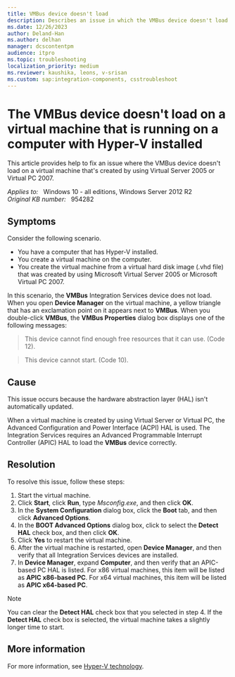 ```yaml
---
title: VMBus device doesn't load
description: Describes an issue in which the VMBus device doesn't load on a virtual machine.
ms.date: 12/26/2023
author: Deland-Han
ms.author: delhan
manager: dcscontentpm
audience: itpro
ms.topic: troubleshooting
localization_priority: medium
ms.reviewer: kaushika, leons, v-srisan
ms.custom: sap:integration-components, csstroubleshoot
---
```

# The VMBus device doesn't load on a virtual machine that is running on a computer with Hyper-V installed

This article provides help to fix an issue where the VMBus device doesn't load on a virtual machine that's created by using Virtual Server 2005 or Virtual PC 2007.

_Applies to:_ &nbsp; Windows 10 - all editions, Windows Server 2012 R2  
_Original KB number:_ &nbsp; 954282

## Symptoms

Consider the following scenario.

- You have a computer that has Hyper-V installed.
- You create a virtual machine on the computer.
- You create the virtual machine from a virtual hard disk image (.vhd file) that was created by using Microsoft Virtual Server 2005 or Microsoft Virtual PC 2007.

In this scenario, the **VMBus** Integration Services device does not load. When you open **Device Manager** on the virtual machine, a yellow triangle that has an exclamation point on it appears next to **VMBus**. When you double-click **VMBus**, the **VMBus Properties** dialog box displays one of the following messages:

> This device cannot find enough free resources that it can use. (Code 12).

> This device cannot start. (Code 10).

## Cause

This issue occurs because the hardware abstraction layer (HAL) isn't automatically updated.

When a virtual machine is created by using Virtual Server or Virtual PC, the Advanced Configuration and Power Interface (ACPI) HAL is used. The Integration Services requires an Advanced Programmable Interrupt Controller (APIC) HAL to load the **VMBus** device correctly.

## Resolution

To resolve this issue, follow these steps:

1. Start the virtual machine.
2. Click **Start**, click **Run**, type *Msconfig.exe*, and then click **OK**.
3. In the **System Configuration** dialog box, click the **Boot** tab, and then click **Advanced Options**.
4. In the **BOOT Advanced Options** dialog box, click to select the **Detect HAL** check box, and then click **OK**.
5. Click **Yes** to restart the virtual machine.
6. After the virtual machine is restarted, open **Device Manager**, and then verify that all Integration Services devices are installed.
7. In **Device Manager**, expand **Computer**, and then verify that an APIC-based PC HAL is listed. For x86 virtual machines, this item will be listed as **APIC x86-based PC**. For x64 virtual machines, this item will be listed as **APIC x64-based PC**.

> [!NOTE]
> You can clear the **Detect HAL** check box that you selected in step 4. If the **Detect HAL** check box is selected, the virtual machine takes a slightly longer time to start.

## More information

For more information, see [Hyper-V technology](/windows-server/virtualization/hyper-v/hyper-v-technology-overview).
